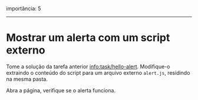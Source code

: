 importância: 5

---

# Mostrar um alerta com um script externo

Tome a solução da tarefa anterior <info:task/hello-alert>. Modifique-o extraindo o conteúdo do script para um arquivo externo `alert.js`, residindo na mesma pasta.

Abra a página, verifique se o alerta funciona.
